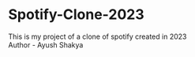 # Spotify-Clone-2023
This is my project of a clone of spotify created in 2023
<br>
Author - Ayush Shakya
